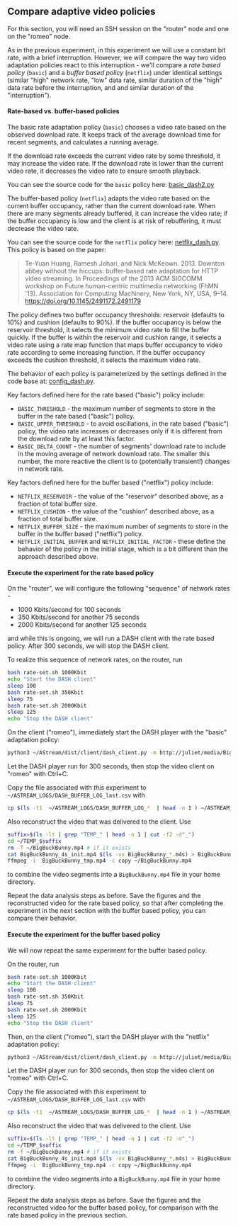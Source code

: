 ## Compare adaptive video policies 

For this section, you will need an SSH session on the "router" node and one on the "romeo" node.

As in the previous experiment, in this experiment we will use a constant bit rate, with a brief interruption. However, we will compare the way two video adaptation policies react to this interruption - we'll compare a *rate based policy* (`basic`) and a *buffer based policy* (`netflix`) under identical settings (similar "high" network rate, "low" data rate, similar duration of the "high" data rate before the interruption, and and similar duration of the "interruption").


#### Rate-based vs. buffer-based policies

The basic rate adaptation policy (`basic`) chooses a video rate based on the observed download rate. It keeps track of the average download time for recent segments, and calculates a running average. 

If the download rate exceeds the current video rate by some threshold, it may increase the video rate. If the download rate is lower than the current video rate, it decreases the video rate to ensure smooth playback. 

You can see the source code for the `basic` policy here:   [basic_dash2.py](../AStream/dist/client/adaptation/basic_dash2.py)

The buffer-based policy (`netflix`) adapts the video rate based on the current buffer occupancy, rather than the current download rate. When there are many segments already buffered, it can increase the video rate; if the buffer occupancy is low and the client is at risk of rebuffering, it must decrease the video rate.

You can see the source code for the `netflix` policy here:   [netflix_dash.py](../AStream/dist/client/adaptation/netflix_dash.py). This policy is based on the paper:

> Te-Yuan Huang, Ramesh Johari, and Nick McKeown. 2013. Downton abbey without the hiccups: buffer-based rate adaptation for HTTP video streaming. In Proceedings of the 2013 ACM SIGCOMM workshop on Future human-centric multimedia networking (FhMN '13). Association for Computing Machinery, New York, NY, USA, 9–14. https://doi.org/10.1145/2491172.2491179

The policy defines two buffer occupancy thresholds: reservoir (defaults to 10%) and cushion (defaults to 90%). If the buffer occupancy is below the reservoir threshold, it selects the minimum video rate to fill the buffer quickly. If the buffer is within the reservoir and cushion range, it selects a video rate using a rate map function that maps buffer occupancy to video rate according to some increasing function. If the buffer occupancy exceeds the cushion threshold, it selects the maximum video rate.

The behavior of each policy is parameterized by the settings defined in the code base at: [config_dash.py](../AStream/dist/client/config_dash.py). 

Key factors defined here for the rate based ("basic") policy include:

* `BASIC_THRESHOLD` - the maximum number of segments to store in the buffer in the rate based ("basic") policy.
* `BASIC_UPPER_THRESHOLD` - to avoid oscillations, in the rate based ("basic") policy, the video rate increases or decreases only if it is different from the download rate by at least this factor.
* `BASIC_DELTA_COUNT` - the number of segments' download rate to include in the moving average of network download rate. The smaller this number, the more reactive the client is to (potentially transient!) changes in network rate.


Key factors defined here for the buffer based ("netflix") policy include:

* `NETFLIX_RESERVOIR` - the value of the "reservoir" described above, as a fraction of total buffer size.
* `NETFLIX_CUSHION` - the value of the "cushion" described above, as a fraction of total buffer size.
* `NETFLIX_BUFFER_SIZE` - the maximum number of segments to store in the buffer in the buffer based ("netflix") policy.
* `NETFLIX_INITIAL_BUFFER` and `NETFLIX_INITIAL_FACTOR` - these define the behavior of the policy in the initial stage, which is a bit different than the approach described above.

#### Execute the experiment for the rate based policy

On the "router", we will configure the following "sequence" of network rates - 

* 1000 Kbits/second for 100 seconds
* 350 Kbits/second for another 75 seconds
* 2000 Kbits/second for another 125 seconds

and while this is ongoing, we will run a DASH client with the rate based policy. After 300 seconds, we will stop the DASH client.

To realize this sequence of network rates, on the router, run

```bash
bash rate-set.sh 1000Kbit
echo "Start the DASH client"
sleep 100
bash rate-set.sh 350Kbit
sleep 75
bash rate-set.sh 2000Kbit
sleep 125
echo "Stop the DASH client"
```

On the client ("romeo"), immediately start the DASH player with the "basic" adaptation policy:

```bash
python3 ~/AStream/dist/client/dash_client.py -m http://juliet/media/BigBuckBunny/4sec/BigBuckBunny_4s.mpd -p 'basic' -d
```

Let the DASH player run for 300 seconds, then stop the video client on "romeo" with Ctrl+C.

Copy the file associated with _this_ experiment to `~/ASTREAM_LOGS/DASH_BUFFER_LOG_last.csv` with


```bash
cp $(ls -t1  ~/ASTREAM_LOGS/DASH_BUFFER_LOG_*  | head -n 1 ) ~/ASTREAM_LOGS/DASH_BUFFER_LOG-last.csv
```

Also reconstruct the video that was delivered to the client. Use

```bash
suffix=$(ls -lt | grep "TEMP_" | head -n 1 | cut -f2 -d"_")
cd ~/TEMP_$suffix
rm -f ~/BigBuckBunny.mp4 # if it exists
cat BigBuckBunny_4s_init.mp4 $(ls -vx BigBuckBunny_*.m4s) > BigBuckBunny_tmp.mp4
ffmpeg -i  BigBuckBunny_tmp.mp4 -c copy ~/BigBuckBunny.mp4
```

to combine the video segments into a `BigBuckBunny.mp4` file in your home directory.


Repeat the data analysis steps as before. Save the figures and the reconstructed video for the rate based policy, so that after completing the experiment in the next section with the buffer based policy, you can compare their behavior.


#### Execute the experiment for the buffer based policy

We will now repeat the same experiment for the buffer based policy. 

On the router, run

```bash
bash rate-set.sh 1000Kbit
echo "Start the DASH client"
sleep 100
bash rate-set.sh 350Kbit
sleep 75
bash rate-set.sh 2000Kbit
sleep 125
echo "Stop the DASH client"
```

Then, on the client ("romeo"), start the DASH player with the "netflix" adaptation policy:

```bash
python3 ~/AStream/dist/client/dash_client.py -m http://juliet/media/BigBuckBunny/4sec/BigBuckBunny_4s.mpd -p 'netflix' -d
```

Let the DASH player run for 300 seconds, then stop the video client on "romeo" with Ctrl+C.

Copy the file associated with _this_ experiment to `~/ASTREAM_LOGS/DASH_BUFFER_LOG_last.csv` with


```bash
cp $(ls -t1  ~/ASTREAM_LOGS/DASH_BUFFER_LOG_*  | head -n 1 ) ~/ASTREAM_LOGS/DASH_BUFFER_LOG-last.csv
```

Also reconstruct the video that was delivered to the client. Use

```bash
suffix=$(ls -lt | grep "TEMP_" | head -n 1 | cut -f2 -d"_")
cd ~/TEMP_$suffix
rm -f ~/BigBuckBunny.mp4 # if it exists
cat BigBuckBunny_4s_init.mp4 $(ls -vx BigBuckBunny_*.m4s) > BigBuckBunny_tmp.mp4
ffmpeg -i  BigBuckBunny_tmp.mp4 -c copy ~/BigBuckBunny.mp4
```

to combine the video segments into a `BigBuckBunny.mp4` file in your home directory.

Repeat the data analysis steps as before. Save the figures and the reconstructed video for the buffer based policy, for comparison with the rate based policy in the previous section.












